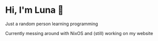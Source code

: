 # Hi, I'm Luna 👋

Just a random person learning programming

Currently messing around with NixOS and (still) working on my website
